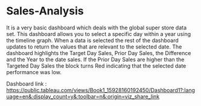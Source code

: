 # Sales-Analysis
It is a very basic dashboard which deals with the global super store data set. This dashboard allows you to select a specific day within a year using the timeline graph. When a data is selected the rest of the dashboard updates to return the values that are relevant to the selected date. The dashboard highlights the Target Day Sales, Prior Day Sales, the Difference and the Year to the date sales. If the Prior Day Sales are higher than the Targeted Day Sales the block turns Red indicating that the selected date performance was low.


Dashboard link : https://public.tableau.com/views/Book1_15928160192450/Dashboard1?:language=en&:display_count=y&:toolbar=n&:origin=viz_share_link

